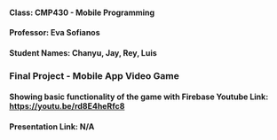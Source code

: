 #### Class: CMP430 - Mobile Programming
#### Professor: Eva Sofianos
#### Student Names: Chanyu, Jay, Rey, Luis

### Final Project - Mobile App Video Game
#### Showing basic functionality of the game with Firebase Youtube Link: https://youtu.be/rd8E4heRfc8

#### Presentation Link: N/A
